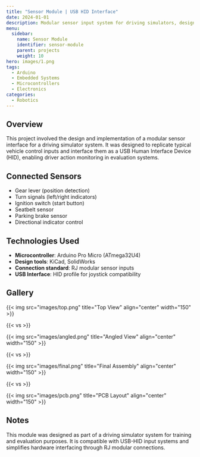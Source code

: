 ```yaml
---
title: "Sensor Module | USB HID Interface"
date: 2024-01-01
description: Modular sensor input system for driving simulators, designed with Arduino Pro Micro and RJ interfaces.
menu:
  sidebar:
    name: Sensor Module
    identifier: sensor-module
    parent: projects
    weight: 10
hero: images/1.png
tags:
  - Arduino
  - Embedded Systems
  - Microcontrollers
  - Electronics
categories:
  - Robotics
---
```


## Overview

This project involved the design and implementation of a modular sensor interface for a driving simulator system. It was designed to replicate typical vehicle control inputs and interface them as a USB Human Interface Device (HID), enabling driver action monitoring in evaluation systems.

## Connected Sensors

- Gear lever (position detection)
- Turn signals (left/right indicators)
- Ignition switch (start button)
- Seatbelt sensor
- Parking brake sensor
- Directional indicator control

## Technologies Used

- **Microcontroller**: Arduino Pro Micro (ATmega32U4)
- **Design tools**: KiCad, SolidWorks
- **Connection standard**: RJ modular sensor inputs
- **USB Interface**: HID profile for joystick compatibility

## Gallery


{{< img src="images/top.png" title="Top View" align="center" width="150" >}}

{{< vs >}}

{{< img src="images/angled.png" title="Angled View" align="center" width="150" >}}

{{< vs >}}

{{< img src="images/final.png" title="Final Assembly" align="center" width="150" >}}

{{< vs >}}

{{< img src="images/pcb.png" title="PCB Layout" align="center" width="150" >}}



## Notes

This module was designed as part of a driving simulator system for training and evaluation purposes. It is compatible with USB-HID input systems and simplifies hardware interfacing through RJ modular connections.
